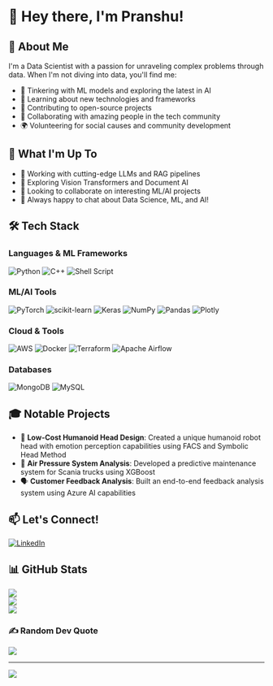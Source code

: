 # 👋 Hey there, I'm Pranshu!

## 💫 About Me
I'm a Data Scientist with a passion for unraveling complex problems through data. When I'm not diving into data, you'll find me:
- 🤖 Tinkering with ML models and exploring the latest in AI
- 🌱 Learning about new technologies and frameworks
- 🎯 Contributing to open-source projects
- 🤝 Collaborating with amazing people in the tech community
- 🌍 Volunteering for social causes and community development

## 🎯 What I'm Up To
- 🔭 Working with cutting-edge LLMs and RAG pipelines
- 🌱 Exploring Vision Transformers and Document AI
- 👯 Looking to collaborate on interesting ML/AI projects
- 💬 Always happy to chat about Data Science, ML, and AI!

## 🛠️ Tech Stack

### Languages & ML Frameworks
![Python](https://img.shields.io/badge/python-3670A0?style=flat&logo=python&logoColor=ffdd54)
![C++](https://img.shields.io/badge/c++-%2300599C.svg?style=flat&logo=c%2B%2B&logoColor=white)
![Shell Script](https://img.shields.io/badge/shell_script-%23121011.svg?style=flat&logo=gnu-bash&logoColor=white)

### ML/AI Tools
![PyTorch](https://img.shields.io/badge/PyTorch-%23EE4C2C.svg?style=flat&logo=PyTorch&logoColor=white)
![scikit-learn](https://img.shields.io/badge/scikit--learn-%23F7931E.svg?style=flat&logo=scikit-learn&logoColor=white)
![Keras](https://img.shields.io/badge/Keras-%23D00000.svg?style=flat&logo=Keras&logoColor=white)
![NumPy](https://img.shields.io/badge/numpy-%23013243.svg?style=flat&logo=numpy&logoColor=white)
![Pandas](https://img.shields.io/badge/pandas-%23150458.svg?style=flat&logo=pandas&logoColor=white)
![Plotly](https://img.shields.io/badge/Plotly-%233F4F75.svg?style=flat&logo=plotly&logoColor=white)

### Cloud & Tools
![AWS](https://img.shields.io/badge/AWS-%23FF9900.svg?style=flat&logo=amazon-aws&logoColor=white)
![Docker](https://img.shields.io/badge/docker-%230db7ed.svg?style=flat&logo=docker&logoColor=white)
![Terraform](https://img.shields.io/badge/terraform-%235835CC.svg?style=flat&logo=terraform&logoColor=white)
![Apache Airflow](https://img.shields.io/badge/Apache%20Airflow-017CEE?style=flat&logo=Apache%20Airflow&logoColor=white)

### Databases
![MongoDB](https://img.shields.io/badge/MongoDB-%234ea94b.svg?style=flat&logo=mongodb&logoColor=white)
![MySQL](https://img.shields.io/badge/mysql-%2300f.svg?style=flat&logo=mysql&logoColor=white)

## 🎓 Notable Projects
- 🤖 **Low-Cost Humanoid Head Design**: Created a unique humanoid robot head with emotion perception capabilities using FACS and Symbolic Head Method
- 🚛 **Air Pressure System Analysis**: Developed a predictive maintenance system for Scania trucks using XGBoost
- 🗣️ **Customer Feedback Analysis**: Built an end-to-end feedback analysis system using Azure AI capabilities

## 📫 Let's Connect!
[![LinkedIn](https://img.shields.io/badge/LinkedIn-%230077B5.svg?logo=linkedin&logoColor=white)](https://linkedin.com/in/pranshuchaurasia)

## 📊 GitHub Stats
![](https://github-readme-stats.vercel.app/api?username=pranshuchaurasia&theme=dark&hide_border=false&include_all_commits=false&count_private=false)<br/>
![](https://github-readme-streak-stats.herokuapp.com/?user=pranshuchaurasia&theme=dark&hide_border=false)<br/>
![](https://github-readme-stats.vercel.app/api/top-langs/?username=pranshuchaurasia&theme=dark&hide_border=false&include_all_commits=false&count_private=false&layout=compact)

### ✍️ Random Dev Quote
![](https://quotes-github-readme.vercel.app/api?type=horizontal&theme=radical)

---
[![](https://visitcount.itsvg.in/api?id=pranshuchaurasia&icon=0&color=0)](https://visitcount.itsvg.in)